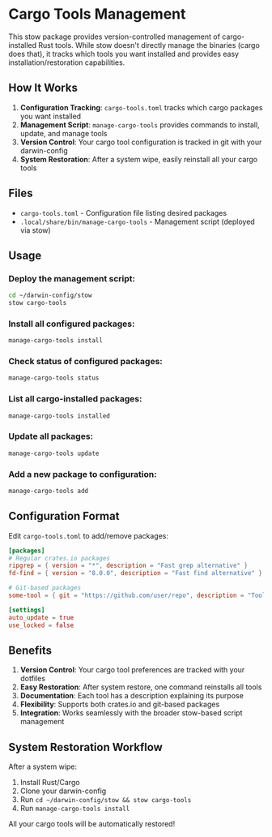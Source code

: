 # Cargo Tools Management

This stow package provides version-controlled management of cargo-installed Rust tools. While stow doesn't directly manage the binaries (cargo does that), it tracks which tools you want installed and provides easy installation/restoration capabilities.

## How It Works

1. **Configuration Tracking**: `cargo-tools.toml` tracks which cargo packages you want installed
2. **Management Script**: `manage-cargo-tools` provides commands to install, update, and manage tools
3. **Version Control**: Your cargo tool configuration is tracked in git with your darwin-config
4. **System Restoration**: After a system wipe, easily reinstall all your cargo tools

## Files

- `cargo-tools.toml` - Configuration file listing desired packages
- `.local/share/bin/manage-cargo-tools` - Management script (deployed via stow)

## Usage

### Deploy the management script:
```bash
cd ~/darwin-config/stow
stow cargo-tools
```

### Install all configured packages:
```bash
manage-cargo-tools install
```

### Check status of configured packages:
```bash
manage-cargo-tools status
```

### List all cargo-installed packages:
```bash
manage-cargo-tools installed
```

### Update all packages:
```bash
manage-cargo-tools update
```

### Add a new package to configuration:
```bash
manage-cargo-tools add
```

## Configuration Format

Edit `cargo-tools.toml` to add/remove packages:

```toml
[packages]
# Regular crates.io packages
ripgrep = { version = "*", description = "Fast grep alternative" }
fd-find = { version = "8.0.0", description = "Fast find alternative" }

# Git-based packages
some-tool = { git = "https://github.com/user/repo", description = "Tool from git" }

[settings]
auto_update = true
use_locked = false
```

## Benefits

1. **Version Control**: Your cargo tool preferences are tracked with your dotfiles
2. **Easy Restoration**: After system restore, one command reinstalls all tools
3. **Documentation**: Each tool has a description explaining its purpose
4. **Flexibility**: Supports both crates.io and git-based packages
5. **Integration**: Works seamlessly with the broader stow-based script management

## System Restoration Workflow

After a system wipe:
1. Install Rust/Cargo
2. Clone your darwin-config
3. Run `cd ~/darwin-config/stow && stow cargo-tools`
4. Run `manage-cargo-tools install`

All your cargo tools will be automatically restored!
